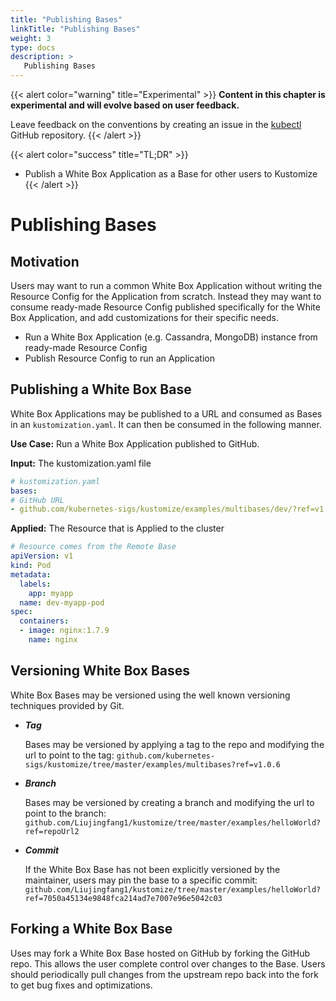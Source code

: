 ```yaml
---
title: "Publishing Bases"
linkTitle: "Publishing Bases"
weight: 3
type: docs
description: >
   Publishing Bases
---
```



{{< alert color="warning" title="Experimental" >}}
**Content in this chapter is experimental and will evolve based on user feedback.**

Leave feedback on the conventions by creating an issue in the [kubectl](https://github.com/kubernetes/kubectl/issues)
GitHub repository.
{{< /alert >}}

{{< alert color="success" title="TL;DR" >}}
- Publish a White Box Application as a Base for other users to Kustomize
{{< /alert >}}

# Publishing Bases

## Motivation

Users may want to run a common White Box Application without writing the Resource Config
for the Application from scratch.  Instead they may want to consume ready-made Resource
Config published specifically for the White Box Application, and add customizations for
their specific needs.

- Run a White Box Application (e.g. Cassandra, MongoDB) instance from ready-made Resource Config
- Publish Resource Config to run an Application

## Publishing a White Box Base

White Box Applications may be published to a URL and consumed as Bases in an `kustomization.yaml`.  It
can then be consumed in the following manner.

**Use Case:** Run a White Box Application published to GitHub.

**Input:** The kustomization.yaml file

```yaml
# kustomization.yaml
bases:
# GitHub URL
- github.com/kubernetes-sigs/kustomize/examples/multibases/dev/?ref=v1.0.6
```

**Applied:** The Resource that is Applied to the cluster

```yaml
# Resource comes from the Remote Base
apiVersion: v1
kind: Pod
metadata:
  labels:
    app: myapp
  name: dev-myapp-pod
spec:
  containers:
  - image: nginx:1.7.9
    name: nginx
```

## Versioning White Box Bases

White Box Bases may be versioned using the well known versioning techniques provided by Git.

- ***Tag***

  Bases may be versioned by applying a tag to the repo and modifying the url to point to the tag:
  `github.com/kubernetes-sigs/kustomize/tree/master/examples/multibases?ref=v1.0.6`

- ***Branch***

  Bases may be versioned by creating a branch and modifying the url to point to the branch:
  `github.com/Liujingfang1/kustomize/tree/master/examples/helloWorld?ref=repoUrl2`

- ***Commit***

  If the White Box Base has not been explicitly versioned by the maintainer, users may pin the
  base to a specific commit:
  `github.com/Liujingfang1/kustomize/tree/master/examples/helloWorld?ref=7050a45134e9848fca214ad7e7007e96e5042c03`

## Forking a White Box Base

Uses may fork a White Box Base hosted on GitHub by forking the GitHub repo.  This allows the user
complete control over changes to the Base.  Users should periodically pull changes from the
upstream repo back into the fork to get bug fixes and optimizations.

